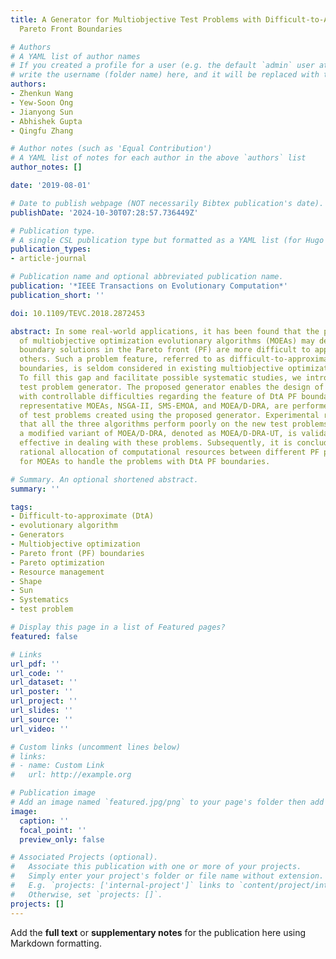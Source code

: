 ```yaml
---
title: A Generator for Multiobjective Test Problems with Difficult-to-Approximate
  Pareto Front Boundaries

# Authors
# A YAML list of author names
# If you created a profile for a user (e.g. the default `admin` user at `content/authors/admin/`), 
# write the username (folder name) here, and it will be replaced with their full name and linked to their profile.
authors:
- Zhenkun Wang
- Yew-Soon Ong
- Jianyong Sun
- Abhishek Gupta
- Qingfu Zhang

# Author notes (such as 'Equal Contribution')
# A YAML list of notes for each author in the above `authors` list
author_notes: []

date: '2019-08-01'

# Date to publish webpage (NOT necessarily Bibtex publication's date).
publishDate: '2024-10-30T07:28:57.736449Z'

# Publication type.
# A single CSL publication type but formatted as a YAML list (for Hugo requirements).
publication_types:
- article-journal

# Publication name and optional abbreviated publication name.
publication: '*IEEE Transactions on Evolutionary Computation*'
publication_short: ''

doi: 10.1109/TEVC.2018.2872453

abstract: In some real-world applications, it has been found that the performance
  of multiobjective optimization evolutionary algorithms (MOEAs) may deteriorate when
  boundary solutions in the Pareto front (PF) are more difficult to approximate than
  others. Such a problem feature, referred to as difficult-to-approximate (DtA) PF
  boundaries, is seldom considered in existing multiobjective optimization test problems.
  To fill this gap and facilitate possible systematic studies, we introduce a new
  test problem generator. The proposed generator enables the design of test problems
  with controllable difficulties regarding the feature of DtA PF boundaries. Three
  representative MOEAs, NSGA-II, SMS-EMOA, and MOEA/D-DRA, are performed on a series
  of test problems created using the proposed generator. Experimental results indicate
  that all the three algorithms perform poorly on the new test problems. Meanwhile,
  a modified variant of MOEA/D-DRA, denoted as MOEA/D-DRA-UT, is validated to be more
  effective in dealing with these problems. Subsequently, it is concluded that the
  rational allocation of computational resources between different PF parts is crucial
  for MOEAs to handle the problems with DtA PF boundaries.

# Summary. An optional shortened abstract.
summary: ''

tags:
- Difficult-to-approximate (DtA)
- evolutionary algorithm
- Generators
- Multiobjective optimization
- Pareto front (PF) boundaries
- Pareto optimization
- Resource management
- Shape
- Sun
- Systematics
- test problem

# Display this page in a list of Featured pages?
featured: false

# Links
url_pdf: ''
url_code: ''
url_dataset: ''
url_poster: ''
url_project: ''
url_slides: ''
url_source: ''
url_video: ''

# Custom links (uncomment lines below)
# links:
# - name: Custom Link
#   url: http://example.org

# Publication image
# Add an image named `featured.jpg/png` to your page's folder then add a caption below.
image:
  caption: ''
  focal_point: ''
  preview_only: false

# Associated Projects (optional).
#   Associate this publication with one or more of your projects.
#   Simply enter your project's folder or file name without extension.
#   E.g. `projects: ['internal-project']` links to `content/project/internal-project/index.md`.
#   Otherwise, set `projects: []`.
projects: []
---
```


Add the **full text** or **supplementary notes** for the publication here using Markdown formatting.
